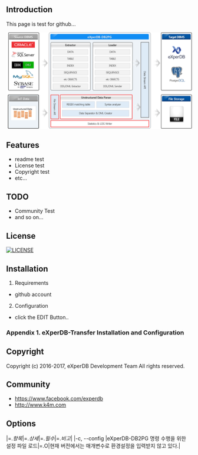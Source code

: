 ## Introduction
This page is test for github... 

![](./Images/DB2PG_Architecture.png "eXperDB-Management Dashboard")

## Features
* readme test
* License test
* Copyright test
* etc...


## TODO
* Community Test
* and so on...





## License
[![LICENSE](https://img.shields.io/bugzilla/996038.svg)](https://github.com/experdb/eXperDB-Management/blob/master/LICENSE)


## Installation
1. Requirements
- github account

2. Configuration
- click the EDIT Button..

### Appendix 1. eXperDB-Transfer Installation and Configuration


## Copyright
Copyright (c) 2016-2017, eXperDB Development Team
All rights reserved.


## Community
* https://www.facebook.com/experdb
* http://www.k4m.com



## Options
|=.*항목*|=.*상세*|=.*필수*|=.*비고*|
|-c, --config <arg>|eXperDB-DB2PG 명령 수행을 위한 설정 파일 로드|=.O|현재 버전에서는 매개변수로 환경설정을 입력받지 않고 있다.|




